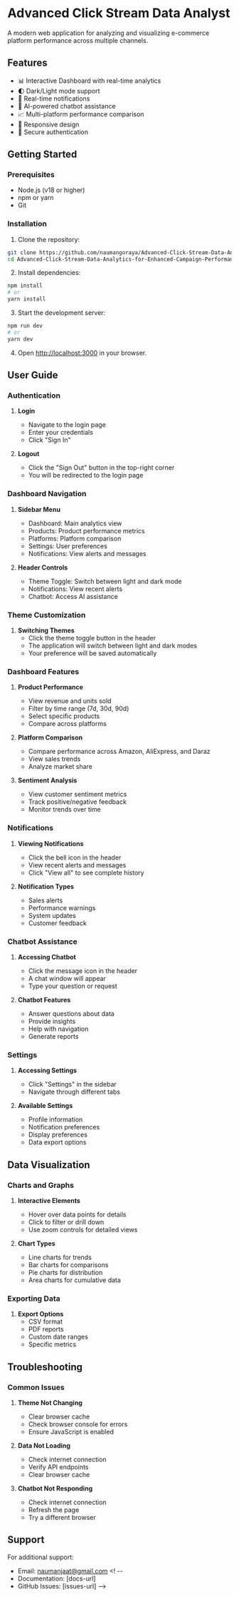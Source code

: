 # Advanced Click Stream Data Analyst

A modern web application for analyzing and visualizing e-commerce platform performance across multiple channels.

## Features

- 📊 Interactive Dashboard with real-time analytics
- 🌓 Dark/Light mode support
- 🔔 Real-time notifications
- 🤖 AI-powered chatbot assistance
- 📈 Multi-platform performance comparison
- 📱 Responsive design
- 🔐 Secure authentication

## Getting Started

### Prerequisites

- Node.js (v18 or higher)
- npm or yarn
- Git

### Installation

1. Clone the repository:
```bash
git clone https://github.com/naumangoraya/Advanced-Click-Stream-Data-Analytics-for-Enhanced-Campaign-Performance.git
cd Advanced-Click-Stream-Data-Analytics-for-Enhanced-Campaign-Performance
```

2. Install dependencies:
```bash
npm install
# or
yarn install
```

3. Start the development server:
```bash
npm run dev
# or
yarn dev
```

4. Open [http://localhost:3000](http://localhost:3000) in your browser.

## User Guide

### Authentication

1. **Login**
   - Navigate to the login page
   - Enter your credentials
   - Click "Sign In"

2. **Logout**
   - Click the "Sign Out" button in the top-right corner
   - You will be redirected to the login page

### Dashboard Navigation

1. **Sidebar Menu**
   - Dashboard: Main analytics view
   - Products: Product performance metrics
   - Platforms: Platform comparison
   - Settings: User preferences
   - Notifications: View alerts and messages

2. **Header Controls**
   - Theme Toggle: Switch between light and dark mode
   - Notifications: View recent alerts
   - Chatbot: Access AI assistance

### Theme Customization

1. **Switching Themes**
   - Click the theme toggle button in the header
   - The application will switch between light and dark modes
   - Your preference will be saved automatically

### Dashboard Features

1. **Product Performance**
   - View revenue and units sold
   - Filter by time range (7d, 30d, 90d)
   - Select specific products
   - Compare across platforms

2. **Platform Comparison**
   - Compare performance across Amazon, AliExpress, and Daraz
   - View sales trends
   - Analyze market share

3. **Sentiment Analysis**
   - View customer sentiment metrics
   - Track positive/negative feedback
   - Monitor trends over time

### Notifications

1. **Viewing Notifications**
   - Click the bell icon in the header
   - View recent alerts and messages
   - Click "View all" to see complete history

2. **Notification Types**
   - Sales alerts
   - Performance warnings
   - System updates
   - Customer feedback

### Chatbot Assistance

1. **Accessing Chatbot**
   - Click the message icon in the header
   - A chat window will appear
   - Type your question or request

2. **Chatbot Features**
   - Answer questions about data
   - Provide insights
   - Help with navigation
   - Generate reports

### Settings

1. **Accessing Settings**
   - Click "Settings" in the sidebar
   - Navigate through different tabs

2. **Available Settings**
   - Profile information
   - Notification preferences
   - Display preferences
   - Data export options

## Data Visualization

### Charts and Graphs

1. **Interactive Elements**
   - Hover over data points for details
   - Click to filter or drill down
   - Use zoom controls for detailed views

2. **Chart Types**
   - Line charts for trends
   - Bar charts for comparisons
   - Pie charts for distribution
   - Area charts for cumulative data

### Exporting Data

1. **Export Options**
   - CSV format
   - PDF reports
   - Custom date ranges
   - Specific metrics

## Troubleshooting

### Common Issues

1. **Theme Not Changing**
   - Clear browser cache
   - Check browser console for errors
   - Ensure JavaScript is enabled

2. **Data Not Loading**
   - Check internet connection
   - Verify API endpoints
   - Clear browser cache

3. **Chatbot Not Responding**
   - Check internet connection
   - Refresh the page
   - Try a different browser

## Support

For additional support:
- Email: naumanjaat@gmail.com
<! -- 
- Documentation: [docs-url]
- GitHub Issues: [issues-url]
  -->

